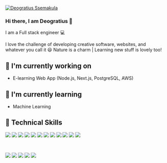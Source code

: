 [![Deogratius Ssemakula](https://res.cloudinary.com/cyberon/image/upload/v1637173124/deogratius/git-cover_tba0nt.gif)](https://www.ds.cyberontech.com)

### Hi there, I am Deogratius 👋

I am a Full stack engineer 💻

I love the challenge of developing creative software, websites, and whatever you call it :smiley: Nature is a charm | Learning new stuff is lovely too!

## 🔭 I'm currently working on

- E-learning Web App (Node.js, Next.js, PostgreSQL, AWS)

## 🌱 I'm currently learning

- Machine Learning

## 💼 Technical Skills

![](https://img.shields.io/badge/Code-Node.js-informational?style=flat&logo=Node.js&color=3c873a)
![](https://img.shields.io/badge/Code-Next.js-informational?style=flat&logo=Next.js&color=323330)
![](https://img.shields.io/badge/Code-Typescript-informational?style=flat&logo=Typescript&color=0b75a7)
![](https://img.shields.io/badge/Code-React.js-informational?style=flat&logo=React&color=61DAFB)
![](https://img.shields.io/badge/Code-React%20Native-informational?style=flat&logo=react&color=61DAFB)
![](https://img.shields.io/badge/Code-Redux-informational?style=flat&logo=Redux&color=764ABC)
![](https://img.shields.io/badge/Code-JavaScript-informational?style=flat&logo=JavaScript&color=F7DF1E)
![](https://img.shields.io/badge/Code-HTML5-informational?style=flat&logo=HTML5&color=E34F26)
![](https://img.shields.io/badge/Code-PostgreSQL-informational?style=flat&logo=PostgreSQL&color=336791)
![](https://img.shields.io/badge/Code-SQLite-informational?style=flat&logo=SQLite&color=003B57)
![](https://img.shields.io/badge/Code-Mongodb-informational?style=flat&logo=mongodb&color=3fa037)
![](https://img.shields.io/badge/Code-Python-informational?style=flat&logo=Python&color=003B57)

<br/>

![](https://img.shields.io/badge/Style-tailwindcss-informational?style=flat&logo=tailwindcss&color=62DCF8)
![](https://img.shields.io/badge/Style-styled--components-informational?style=flat&logo=styled-components&color=DB7093)
![](https://img.shields.io/badge/Style-Bootstrap-informational?style=flat&logo=Bootstrap&color=7952B3)
![](https://img.shields.io/badge/Style-CSS3-informational?style=flat&logo=CSS3&color=1572B6)
![](https://img.shields.io/badge/Style-Material--UI-informational?style=flat&logo=Material-UI&color=0081CB)
